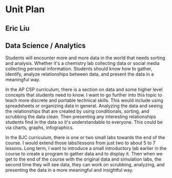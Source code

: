 # Unit Plan

## Eric Liu

## Data Science / Analytics

Students will encounter more and more data in the world that needs sorting and analysis. Whether it's a chemistry lab collecting data or social media collecting personal information. Students should know how to gather, identify, analyze relationships between data, and present the data in a meaningful way. 

In the AP CSP curriculum, there is a section on data and some higher level concepts that students need to know. I want to go further into this topic to teach more discrete and portable technical skills. This would include using spreadsheets or organizing data in general. Analyzing the data and seeing the relationships that are created by using conditionals, sorting, and scrubbing the data clean. Then presenting any interesting relationships students find in the data so it's understandable to everyone. This could be via charts, graphs, infographics.

In the BJC curriculum, there is one or two small labs towards the end of the course. I would extend those labs/lessons from just two to about 5 to 7 lessons. Long term, I want to introduce a small introductory lab earlier in the course to create a program to gather data and to display it. Then when we get to the end of the course with the original data and simulation labs, the second time they will see data, they can work on scrubbing, analyzing, and presenting the data in a more meaningful and insightful way.
